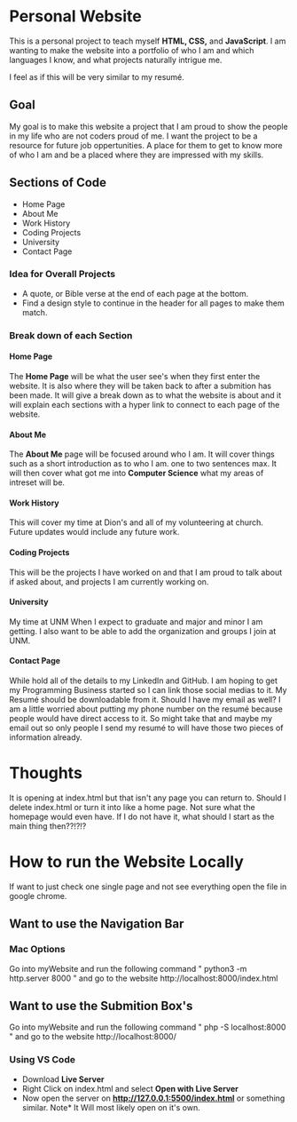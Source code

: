 # Personal Website

This is a personal project to teach myself **HTML, CSS,** and **JavaScript**. I am wanting to make the website into a portfolio of who I am and which languages I know, and what projects naturally intrigue me. 

I feel as if this will be very similar to my resumé.

## Goal
My goal is to make this website a project that I am proud to show the people in my life who are not coders proud of me. I want the project to be a resource for future job oppertunities. A place for them to get to know more of who I am and be a placed where they are impressed with my skills. 

## Sections of Code
+ Home Page
+ About Me
+ Work History
+ Coding Projects
+ University
+ Contact Page

### Idea for Overall Projects
+ A quote, or Bible verse at the end of each page at the bottom. 
+ Find a design style to continue in the header for all pages to make them match. 

### Break down of each Section
#### Home Page 
The **Home Page** will be what the user see's when they first enter the website. It is also where they will be taken back to after a submition has been made. It will give a break down as to what the website is about and it will explain each sections with a hyper link to connect to each page of the website. 

#### About Me
The **About Me** page will be focused around who I am. It will cover things such as a short introduction as to who I am. one to two sentences max. It will then cover what got me into **Computer Science** what my areas of intreset will be. 

#### Work History
This will cover my time at Dion's and all of my volunteering at church. Future updates would include any future work.

#### Coding Projects 
This will be the projects I have worked on and  that I am proud to talk about if asked about, and projects I am currently working on. 

#### University
My time at UNM When I expect to graduate and major and minor I am getting. I also want to be able to add the organization and groups I join at UNM. 

#### Contact Page
While hold all of the details to my LinkedIn and GitHub. I am hoping to get my Programming Business started so I can link those social medias to it. My Resumé should be downloadable from it. Should I have my email as well? I am a little worried about putting my phone number on the resumé because people would have direct access to it. So might take that and maybe my email out so only people I send my resumé to will have those two pieces of information already.

# Thoughts
It is opening at index.html but that isn't any page you can return to. Should I delete index.html or turn it into like a home page. Not sure what the homepage would even have. If I do not have it, what should I start as the main thing then??!?!?

# How to run the Website Locally
If want to just check one single page and not see everything open the file in google chrome.

## Want to use the Navigation Bar 
### Mac Options 
Go into myWebsite and run the following command " python3 -m http.server 8000 " and go to the website http://localhost:8000/index.html

## Want to use the Submition Box's
Go into myWebsite and run the following command "  php -S localhost:8000 " and go to the website http://localhost:8000/

### Using VS Code
+ Download **Live Server** 
+ Right Click on index.html and select **Open with Live Server**
+ Now open the server on **http://127.0.0.1:5500/index.html** or something similar.
Note* It Will most likely open on it's own.


